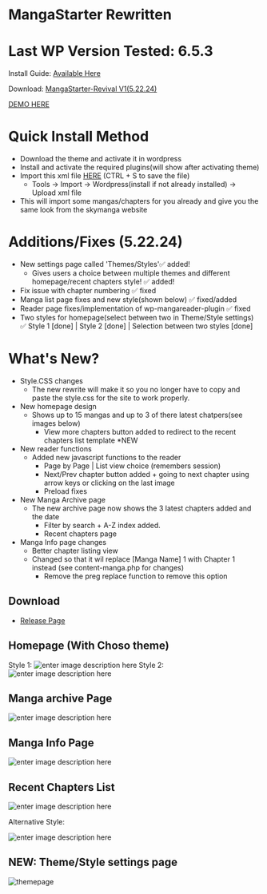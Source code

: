 # MangaStarter Rewritten

# Last WP Version Tested: 6.5.3

Install Guide: [Available Here](https://skyha.rf.gd/mangastarter-install-guide/)

Download: [MangaStarter-Revival V1(5.22.24)](https://github.com/sykhangdha/mangareader-wp/releases/download/Revival1/MangaStarter-RevivalV1.zip)

[DEMO HERE
](http://skymanga.42web.io/)

# Quick Install Method
- Download the theme and activate it in wordpress
- Install and activate the required plugins(will show after activating theme)
- Import this xml file [HERE](https://raw.githubusercontent.com/sykhangdha/mangareader-wp/main/skymanga.WordPress.2024-05-26.xml) (CTRL + S  to save the file)
  	- Tools -> Import -> Wordpress(install if not already installed) -> Upload xml file
- This will import some mangas/chapters for you already and give you the same look from the skymanga website

# Additions/Fixes (5.22.24)
- New settings page called 'Themes/Styles'✅ added!
  	- Gives users a choice between multiple themes and different homepage/recent chapters style! ✅ added!
- Fix issue with chapter numbering ✅ fixed
- Manga list page fixes and new style(shown below) ✅ fixed/added
- Reader page fixes/implementation of wp-mangareader-plugin ✅ fixed
- Two styles for homepage(select between two in Theme/Style settings) ✅ Style 1 [done] | Style 2 [done] | Selection between two styles [done]
  


# What's New?

 - Style.CSS changes
	 - The new rewrite will make it so you no longer have to copy and paste the style.css for the site to work properly.
- New homepage design
	 - Shows up to 15 mangas and up to 3 of there latest chatpers(see images below)
		 - View more chapters button added to redirect to the recent chapters list template *NEW
 - New reader functions
	 - Added new javascript functions to the reader
		 - Page by Page | List view choice (remembers session)
		 - Next/Prev chapter button added + going to next chapter using arrow keys or clicking on the last image
		 - Preload fixes
 - New Manga Archive page
	 - The new archive page now shows the 3 latest chapters added and the date
         - Filter by search + A-Z index added.
         - Recent chapters page
 - Manga Info page changes
	 - Better chapter listing view
	 - Changed so that it wil replace [Manga Name] 1 with Chapter 1 instead (see content-manga.php for changes)
		 - Remove the preg replace function to remove this option

## Download

- [Release Page](https://github.com/sykhangdha/mangareader-wp/releases)


## Homepage (With Choso theme)
Style 1:
![enter image description here](http://i.epvpimg.com/Z1oFbab.png)
Style 2:
![enter image description here](http://i.epvpimg.com/1RL9cab.png)

## Manga archive Page

![enter image description here](http://i.epvpimg.com/blp3bab.png)

## Manga Info Page

![enter image description here](http://i.epvpimg.com/WTvfdab.png)

## Recent Chapters List

![enter image description here](http://epvpimg.com/g5lzcab.png)

Alternative Style:

![enter image description here](http://i.epvpimg.com/gQJebab.png)

## NEW: Theme/Style settings page

![themepage](http://i.epvpimg.com/ltKVcab.png)

